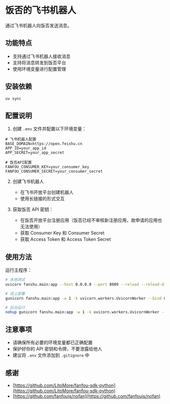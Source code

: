 # 饭否的飞书机器人

通过飞书机器人向饭否发送消息。

## 功能特点

- 支持通过飞书机器人接收消息
- 支持将消息转发到饭否平台
- 使用环境变量进行配置管理

## 安装依赖

```bash
uv sync
```

## 配置说明

1. 创建 `.env` 文件并配置以下环境变量：

```
# 飞书机器人配置
BASE_DOMAIN=https://open.feishu.cn
APP_ID=your_app_id
APP_SECRET=your_app_secret

# 饭否API配置
FANFOU_CONSUMER_KEY=your_consumer_key
FANFOU_CONSUMER_SECRET=your_consumer_secret
```

2. 创建飞书机器人
   - 在飞书开放平台创建机器人
   - 使用长链接的形式交互

3. 获取饭否 API 密钥：
   - 在饭否开放平台注册应用（饭否已经不审核新注册应用，故申请的应用也无法使用）
   - 获取 Consumer Key 和 Consumer Secret
   - 获取 Access Token 和 Access Token Secret

## 使用方法

运行主程序：

```bash
# 本地测试
uvicorn fanshu.main:app --host 0.0.0.0 --port 8009 --reload --reload-dir .

# 线上部署
gunicorn fanshu.main:app -w 1 -k uvicorn.workers.UvicornWorker --bind 0.0.0.0:8009

# 后台运行
nohup gunicorn fanshu.main:app -w 1 -k uvicorn.workers.UvicornWorker --bind 0.0.0.0:8009 >> fanshu.log 2>&1 &
```

## 注意事项

- 请确保所有必要的环境变量都已正确配置
- 保护好你的 API 密钥和令牌，不要泄露给他人
- 建议将 `.env` 文件添加到 `.gitignore` 中 

## 感谢
- [https://github.com/LitoMore/fanfou-sdk-python](https://github.com/LitoMore/fanfou-sdk-python)
- [https://github.com/fanfoujs/nofan](https://github.com/fanfoujs/nofan)